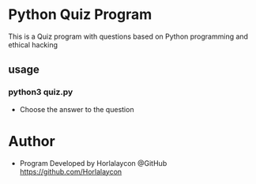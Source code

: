# Python Quiz Program
This is a Quiz program with questions based on Python programming and ethical hacking

## usage
### python3 quiz.py
- Choose the answer to the question

# Author
- Program Developed by Horlalaycon @GitHub https://github.com/Horlalaycon
